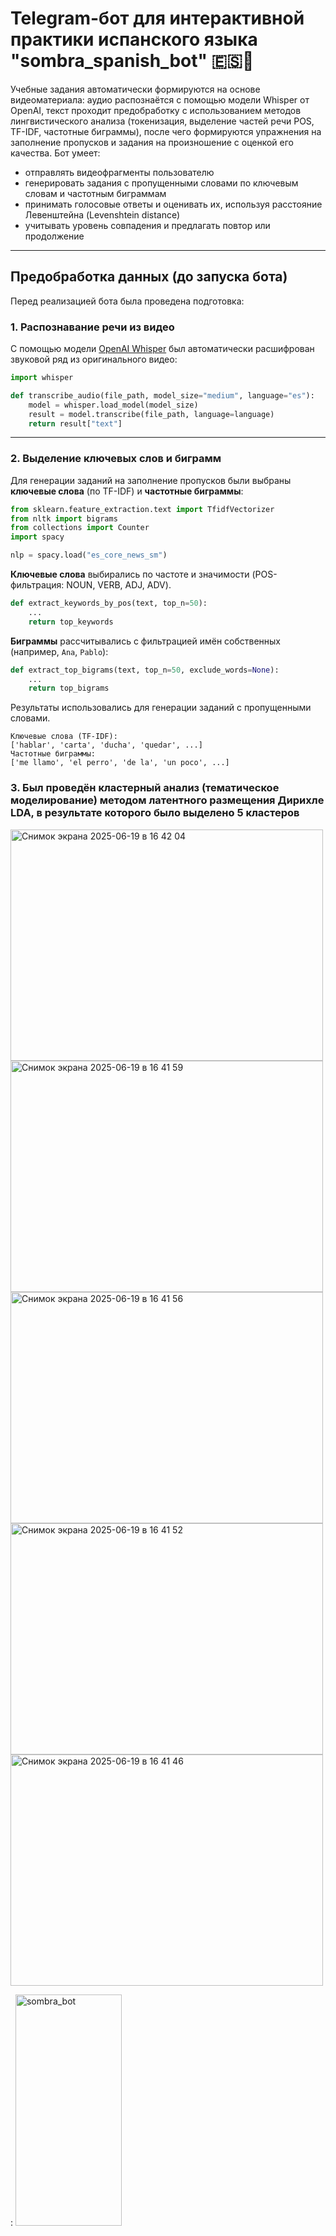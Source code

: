 # Telegram-бот для интерактивной практики испанского языка "sombra_spanish_bot" 🇪🇸🤖

Учебные задания автоматически формируются на основе видеоматериала: аудио распознаётся с помощью модели Whisper от OpenAI, текст проходит предобработку с использованием методов лингвистического анализа (токенизация, выделение частей речи POS, TF-IDF, частотные биграммы), после чего формируются упражнения на заполнение пропусков и задания на произношение с оценкой его качества. Бот умеет:

- отправлять видеофрагменты пользователю
- генерировать задания с пропущенными словами по ключевым словам и частотным биграммам
- принимать голосовые ответы и оценивать их, используя расстояние Левенштейна (Levenshtein distance)
- учитывать уровень совпадения и предлагать повтор или продолжение

---

## Предобработка данных (до запуска бота)

Перед реализацией бота была проведена подготовка:

### 1. Распознавание речи из видео

С помощью модели [OpenAI Whisper](https://github.com/openai/whisper) был автоматически расшифрован звуковой ряд из оригинального видео:

```python
import whisper

def transcribe_audio(file_path, model_size="medium", language="es"):
    model = whisper.load_model(model_size)
    result = model.transcribe(file_path, language=language)
    return result["text"]
```

---

### 2. Выделение ключевых слов и биграмм

Для генерации заданий на заполнение пропусков были выбраны **ключевые слова** (по TF-IDF) и **частотные биграммы**:

```python
from sklearn.feature_extraction.text import TfidfVectorizer
from nltk import bigrams
from collections import Counter
import spacy

nlp = spacy.load("es_core_news_sm")
```

**Ключевые слова** выбирались по частоте и значимости (POS-фильтрация: NOUN, VERB, ADJ, ADV).

```python
def extract_keywords_by_pos(text, top_n=50):
    ...
    return top_keywords
```

**Биграммы** рассчитывались с фильтрацией имён собственных (например, `Ana`, `Pablo`):

```python
def extract_top_bigrams(text, top_n=50, exclude_words=None):
    ...
    return top_bigrams
```

Результаты использовались для генерации заданий с пропущенными словами.

```
Ключевые слова (TF-IDF):
['hablar', 'carta', 'ducha', 'quedar', ...]
Частотные биграммы:
['me llamo', 'el perro', 'de la', 'un poco', ...]
```
### 3. Был проведён кластерный анализ (тематическое моделирование) методом латентного размещения Дирихле LDA, в результате которого было выделено 5 кластеров
<img width="500" height="370" alt="Снимок экрана 2025-06-19 в 16 42 04" src="https://github.com/user-attachments/assets/55efe759-27ed-4eff-ae32-21bb165c83d6" />
<img width="500" height="370" alt="Снимок экрана 2025-06-19 в 16 41 59" src="https://github.com/user-attachments/assets/d26bae04-8006-484b-b42a-4e94d0f0f2a0" />
<img width="500" height="370" alt="Снимок экрана 2025-06-19 в 16 41 56" src="https://github.com/user-attachments/assets/56fc6c10-009e-46c2-8157-13c3a43b51c6" />
<img width="500" height="370" alt="Снимок экрана 2025-06-19 в 16 41 52" src="https://github.com/user-attachments/assets/10358258-e561-4d2a-a2f4-185def5cecbb" />
<img width="500" height="370" alt="Снимок экрана 2025-06-19 в 16 41 46" src="https://github.com/user-attachments/assets/4b027999-9caf-4cd8-9640-5a71cddd3fcd" />



<img>: <img src="https://github.com/user-attachments/assets/9fb5ccaf-af19-47cd-9a14-32ee07433f66" alt="sombra_bot" width="170" height="370">
